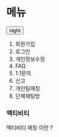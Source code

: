 <!doctype html>
<html>
<head>
  <title>액티비티 매칭</title>
  <meta charset="utf-8">
  <meta name="viewport" content="width=device-width, inital-scale=1.0">
  <style media="screen">
    a {text-decoration: none;}
  </style>
</head>
<body>
  <h1><a href="server.html">메뉴</a></h1>

  <input id = "night_day" type="button" value="night"
    onclick="
      var target = document.querySelector('body');
      if(this.value === 'night'){
        target.style.backgroundColor = 'black';
        target.style.color = 'white';
        this.value = 'day';
        var alist = document.querySelectorAll('a');
        var i = 0;
        while(i < alist.length){
         console.log(alist[i]);
         alist[i].style.color = 'powderblue';
         i = i + 1;
        }
      } else {
        target.style.backgroundColor = 'white';
        target.style.color = 'black';
        this.value = 'night';
        var alist = document.querySelectorAll('a');
        var i = 0;
        while(i < alist.length){
         console.log(alist[i]);
         alist[i].style.color = 'black';
         i = i + 1;
        }
      }
    ">

<ol>
  <li><a href="01.html">회원가입</a></li>
  <li><a href="02.html">로그인</a></li>
  <li><a href="03.html">개인정보수정</a></li>
  <li><a href="04.html">FAQ</a></li>
  <li><a href="05.html">1:1문의</a></li>
  <li><a href="06.html">신고</a></li>
  <li><a href="07.html">개인팀매칭</a></li>
  <li><a href="08.html">단체채팅방</a></li>
</ol>

<h3>액티비티 </h3>

<p>
  액티비티 매칭 이란 ?<br>
  
</p>

</body>
</html>
